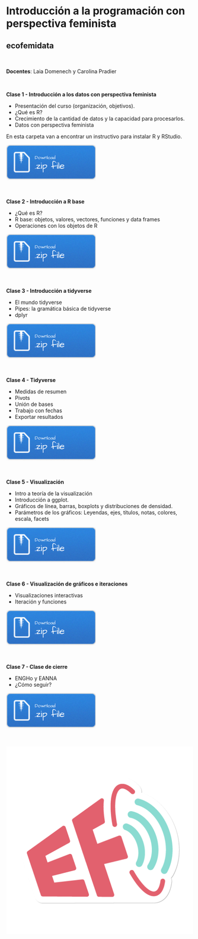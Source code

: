 # Introducción a la programación con perspectiva feminista 

## ecofemidata

<br>

__Docentes__: Laia Domenech y Carolina Pradier

<br>

__Clase 1 - Introducción a los datos con perspectiva feminista__

 + Presentación del curso (organización, objetivos). 
 + ¿Qué es R?
 + Crecimiento de la cantidad de datos y la capacidad para procesarlos.
 + Datos con perspectiva feminista

En esta carpeta van a encontrar un instructivo para instalar R y RStudio.

[![](img/Download.png)](clase1.rar)

<br>

__Clase 2 - Introducción a R base__

 + ¿Qué es R? 
 + R base: objetos, valores, vectores, funciones y data frames
 + Operaciones con los objetos de R


[![](img/Download.png)](clase2.rar)

<br>

__Clase 3 - Introducción a tidyverse__

 + El mundo tidyverse
 + Pipes: la gramática básica de tidyverse
 + dplyr 

[![](img/Download.png)](clase3.rar)

<br>

__Clase 4 - Tidyverse__

 + Medidas de resumen
 + Pivots 
 + Unión de bases
 + Trabajo con fechas
 + Exportar resultados 

[![](img/Download.png)](clase4.rar)

<br>

__Clase 5 - Visualización__

 + Intro a teoría de la visualización
 + Introducción a ggplot.  
 + Gráficos de línea, barras, boxplots y distribuciones de densidad. 
 + Parámetros de los gráficos: Leyendas, ejes, títulos, notas, colores, escala, facets

[![](img/Download.png)](clase5.rar)

<br>

__Clase 6 - Visualización de gráficos e iteraciones__

 + Visualizaciones interactivas
 + Iteración y funciones

[![](img/Download.png)](clase6.rar)

<br>


__Clase 7 - Clase de cierre__

 + ENGHo y EANNA
 + ¿Cómo seguir?


[![](img/Download.png)](clase7.rar)

<br>


![](img/logo_ecofeminita.png)